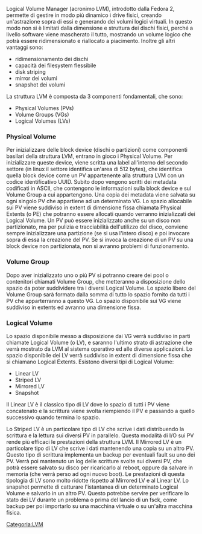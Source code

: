 Logical Volume Manager (acronimo LVM), introdotto dalla Fedora 2, permette di gestire in modo più dinamico i drive fisici, creando un'astrazione sopra di essi e generando dei volumi logici virtuali. In questo modo non si è limitati dalla dimensione e struttura dei dischi fisici, perché a livello software viene mascherato il tutto, mostrando un volume logico che potrà essere ridimensionato e riallocato a piacimento. Inoltre gli altri vantaggi sono:

-   ridimensionamento dei dischi
-   capacità dei filesystem flessibile
-   disk striping
-   mirror dei volumi
-   snapshot dei volumi

La struttura LVM è composta da 3 componenti fondamentali, che sono:

-   Physical Volumes (PVs)
-   Volume Groups (VGs)
-   Logical Volumes (LVs)

### Physical Volume

Per inizializzare delle block device (dischi o partizioni) come componenti basilari della struttura LVM, entrano in gioco i Physical Volume. Per inizializzare queste device, viene scritta una label all'interno del secondo settore (in linux il settore identifica un'area di 512 bytes), che identifica quella block device come un PV appartenente alla struttura LVM con un codice identificativo UUID. Subito dopo vengono scritti dei metadata codificati in ASCII, che contengono le informazioni sulla block device e sul Volume Group a cui appartengono. Una copia dei metadata viene salvata su ogni singolo PV che appartiene ad un determinato VG. Lo spazio allocabile sui PV viene suddiviso in extent di dimensione fissa chiamata Physical Extents (o PE) che potranno essere allocati quando verranno inizializzati dei Logical Volume.
Un PV può essere inizializzato anche su un disco non partizionato, ma per pulizia e tracciabilità dell'utilizzo del disco, conviene sempre inizializzare una partizione (se si usa l'intero disco) e poi invocare sopra di essa la creazione del PV. Se si invoca la creazione di un PV su una block device non partizionata, non si avranno problemi di funzionamento.

### Volume Group

Dopo aver inizializzato uno o più PV si potranno creare dei pool o contenitori chiamati Volume Group, che metteranno a disposizione dello spazio da poter suddividere tra i diversi Logical Volume. Lo spazio libero del Volume Group sarà formato dalla somma di tutto lo spazio fornito da tutti i PV che apparterranno a questo VG. Lo spazio disponibile sui VG viene suddiviso in extents ed avranno una dimensione fissa.

### Logical Volume

Lo spazio disponibile messo a disposizione dai VG verrà suddiviso in parti chiamate Logical Volume (o LV), e saranno l'ultimo strato di astrazione che verrà mostrato da LVM al sistema operativo ed alle diverse applicazioni. Lo spazio disponibile dei LV verrà suddiviso in extent di dimensione fissa che si chiamano Logical Extents. Esistono diversi tipi di Logical Volume:

-   Linear LV
-   Striped LV
-   Mirrored LV
-   Snapshot

Il Linear LV è il classico tipo di LV dove lo spazio di tutti i PV viene concatenato e la scrittura viene svolta riempiendo il PV e passando a quello successivo quando termina lo spazio.

Lo Striped LV è un particolare tipo di LV che scrive i dati distribuendo la scrittura e la lettura sui diversi PV in parallelo. Questa modalità di I/O sui PV rende più efficaci le prestazioni della struttura LVM.
Il Mirrored LV è un particolare tipo di LV che scrive i dati mantenendo una copia su un altro PV. Questo tipo di scrittura implementa un backup per eventuali fault su uno dei PV. Verrà poi mantenuto un log delle scritture svolte sui diversi PV, che potrà essere salvato su disco per ricaricarlo al reboot, oppure da salvare in memoria (che verrà perso ad ogni nuovo boot). Le prestazioni di questa tipologia di LV sono molto ridotte rispetto al Mirrored LV e al Linear LV.
Lo snapshot permette di catturare l'istantanea di un determinato Logical Volume e salvarlo in un altro PV. Questo potrebbe servire per verificare lo stato dei LV durante un problema o prima del lancio di un fsck, come backup per poi importarlo su una macchina virtuale o su un'altra macchina fisica.

<Categoria:LVM>
